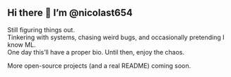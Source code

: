 ## Hi there 👋 I’m @nicolast654

Still figuring things out.  
Tinkering with systems, chasing weird bugs, and occasionally pretending I know ML.  
One day this’ll have a proper bio. Until then, enjoy the chaos.

More open-source projects (and a real README) coming soon.

<!--
**nicolast654/nicolast654** is a ✨ _special_ ✨ repository because its `README.md` (this file) appears on your GitHub profile.

Here are some ideas to get you started:

- 🔭 I’m currently working on ...
- 🌱 I’m currently learning ...
- 👯 I’m looking to collaborate on ...
- 🤔 I’m looking for help with ...
- 💬 Ask me about ...
- 📫 How to reach me: ...
- 😄 Pronouns: ...
- ⚡ Fun fact: ...
-->
